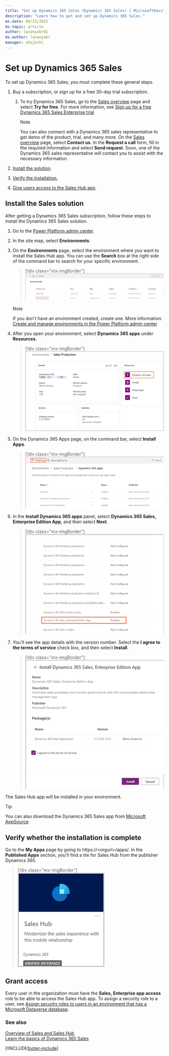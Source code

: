 ```yaml
---
title: "Set up Dynamics 365 Sales (Dynamics 365 Sales) | MicrosoftDocs"
description: "Learn how to get and set up Dynamics 365 Sales."
ms.date: 09/23/2021
ms.topic: article
author: lavanyakr01
ms.author: lavanyakr
manager: shujoshi
---
```

# Set up Dynamics 365 Sales  

To set up Dynamics 365 Sales, you must complete these general steps.

1. Buy a subscription, or sign up for a free 30-day trial subscription.

    1. To try Dynamics 365 Sales, go to the [Sales overview](https://dynamics.microsoft.com/sales/overview/) page and select **Try for free**. For more information, see [Sign up for a free Dynamics 365 Sales Enterprise trial](sign-up-for-sales-trial.md)

        >[!NOTE]
        > You can also connect with a Dynamics 365 sales representative to get demo of the product, trial, and many more. On the [Sales overview](https://dynamics.microsoft.com/sales/overview/) page, select **Contact us**. In the **Request a call** form, fill in the required information and select **Send request**. Soon, one of the Dynamics 365 sales representative will contact you to assist with the necessary information.

2. [Install the solution](#install).

3. [Verify the installation.](#verify)

4. [Give users access to the Sales Hub app](#grant-access).

## Install the Sales solution<a name="install"></a>

After getting a Dynamics 365 Sales subscription, follow these steps to install the Dynamics 365 Sales solution.

1. Go to the [Power Platform admin center](https://admin.powerplatform.microsoft.com/).

2. In the site map, select **Environments**.

3. On the **Environments** page, select the environment where you want to install the Sales Hub app. You can use the **Search** box at the right side of the command bar to search for your specific environment.

    > [!div class="mx-imgBorder"]  
    > ![Open your environment from the Environments list.](media/open-environment.png "Open your environment from the Environments list")

    > [!NOTE]
    > If you don't have an environment created, create one. More information: [Create and manage environments in the Power Platform admin center](/power-platform/admin/create-environment#create-an-environment-in-the-power-platform-admin-center)

4. After you open your environment, select **Dynamics 365 apps** under **Resources.**

    > [!div class="mx-imgBorder"]  
    > ![Select Dynamics 365 apps in your environment.](media/dynamics-365-apps-in-environment.png "Select Dynamics 365 apps in your environment")

5. On the Dynamics 365 Apps page, on the command bar, select **Install Apps**.

    > [!div class="mx-imgBorder"]  
    > ![Select Install app on the Dynamics 365 apps page.](media/select-install-app-environment.png "Select Install app on the Dynamics 365 apps page")

6. In the **Install Dynamics 365 apps** panel, select **Dynamics 365 Sales, Enterprise Edition App**, and then select **Next**.

    > [!div class="mx-imgBorder"]  
    > ![Select the Dynamics 365 Sales app to install.](media/select-sales-app-to-install.png "Select the Dynamics 365 Sales app to install")

7. You'll see the app details with the version number. Select the **I agree to the terms of service** check box, and then select **Install**.

    > [!div class="mx-imgBorder"]  
    > ![Install the Sales app.](media/install-sales-app.png "Install the Sales app")

The Sales Hub app will be installed in your environment.

> [!TIP]
> You can also download the Dynamics 365 Sales app from [Microsoft AppSource](https://appsource.microsoft.com/product/dynamics-365/mscrm.d427d98b-6082-4358-bc85-731fe3337f27?src=Office&tab=Overview).

## Verify whether the installation is complete<a name="verify"></a>

Go to the **My Apps** page by going to https://&lt;orgurl&gt;/apps/. In the **Published Apps** section, you'll find a tile for Sales Hub from the publisher Dynamics 365.

> [!div class="mx-imgBorder"]  
> ![Sales Hub tile.](media/sales-hub-tile.png "Sales Hub tile")

## Grant access<a name="grant-access"></a>

Every user in the organization must have the **Sales, Enterprise app access** role to be able to access the Sales Hub app. To assign a security role to a user, see [Assign security roles to users in an environment that has a Microsoft Dataverse database](/power-platform/admin/database-security#assign-security-roles-to-users-in-an-environment-that-has-a-common-data-service-database).


### See also
[Overview of Sales and Sales Hub](overview.md)  
[Learn the basics of Dynamics 365 Sales](user-guide-learn-basics.md)


[!INCLUDE[footer-include](../includes/footer-banner.md)]
